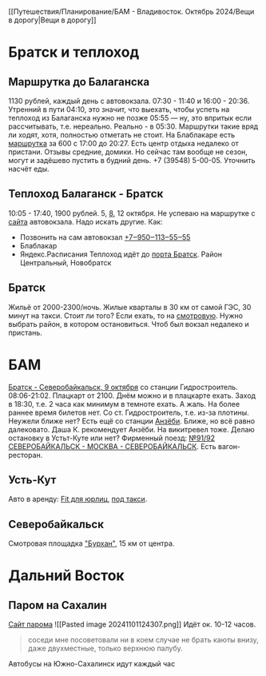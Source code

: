 [[Путешествия/Планирование/БАМ - Владивосток. Октябрь 2024/Вещи в дорогу|Вещи в дорогу]]
# Братск и теплоход 
## Маршрутка до Балаганска
1130 рублей, каждый день с автовокзала. 07:30 - 11:40 и 16:00 - 20:36.
Утренний в пути 04:10, это значит, что выехать, чтобы успеть на теплоход из Балаганска нужно не позже 05:55 — ну, это впритык если рассчитывать, т.е. нереально. Реально - в 05:30. Маршрутки такие вряд ли ходят, хотя, полностью отметать не стоит.
На Блаблакаре есть [маршрутка](https://www.blablacar.ru/search?fn=%D0%98%D1%80%D0%BA%D1%83%D1%82%D1%81%D0%BA%2C%20%D0%A0%D0%BE%D1%81%D1%81%D0%B8%D1%8F&tn=%D0%91%D0%B0%D0%BB%D0%B0%D0%B3%D0%B0%D0%BD%D1%81%D0%BA%2C%20%D0%98%D1%80%D0%BA%D1%83%D1%82%D1%81%D0%BA%D0%B0%D1%8F%20%D0%BE%D0%B1%D0%BB%D0%B0%D1%81%D1%82%D1%8C%2C%20%D0%A0%D0%BE%D1%81%D1%81%D0%B8%D1%8F&db=2024-10-08&seats=1&search_origin=SEARCH&from_place_id=eyJpIjoiQ2hJSlpmYmlVOU02cUYwUlR1bllWaFROMWpFIiwicCI6MSwidiI6MSwidCI6WzRdfQ%3D%3D&to_place_id=eyJpIjoiQ2hJSkp6emVuQXg1QVYwUkQtZWlDNmtaaURzIiwicCI6MSwidiI6MSwidCI6WzRdfQ%3D%3D) за 600 с 17:00 до 20:27.
Есть центр отдыха недалеко от пристани. Отзывы средние, домики. Но сейчас там вообще не сезон, могут и задёшево пустить в будний день. +7 (39548) 5-00-05. Уточнить насчёт еды.
## Теплоход Балаганск - Братск
10:05 - 17:40, 1900 рублей. 5, [8](https://vsrp.ru/search/?ReturnTicketOff=0&RouteId=&trip_type=regular&SearchFrom=%D0%91%D0%B0%D0%BB%D0%B0%D0%B3%D0%B0%D0%BD%D1%81%D0%BA&SearchTo=%D0%91%D1%80%D0%B0%D1%82%D1%81%D0%BA&SearchDateFrom=2024-10-08&SearchDateReturn=2024-10-08), 12 октября.
Не успеваю на маршрутке с [сайта](https://avtovokzal-on-line.ru) автовокзала. Надо искать другие. Как:
- Позвонить на сам автовокзал [+7‒950‒113‒55‒55](tel:+79501135555) 
- Блаблакар
- Яндекс.Расписания
Теплоход идёт до [порта Братск](https://maps.app.goo.gl/vCarvMF9fmWLNQYf9). Район Центральный, Новобратск
## Братск
Жильё от 2000-2300/ночь. Жилые кварталы в 30 км от самой ГЭС, 30 минут на такси. Стоит ли того? Если ехать, то на [смотровую](https://maps.app.goo.gl/oGGZba9SWM22wamu5).
Нужно выбрать район, в котором остановиться. Чтоб был вокзал недалеко и пристань.
# БАМ
[Братск - Северобайкальск, 9 октября](https://ticket.rzd.ru/searchresults/v/1/5a13bcc9340c745ca1e86eeb/5a13baa2340c745ca1e7f115/2024-10-09) со станции Гидростроитель. 08:06-21:02. Плацкарт от 2100. Днём можно и в плацкарте ехать. Заход в 18:30, т.е. 2 часа как минимум в темноте ехать. А жаль. На  более раннее время билетов нет. Со ст. Гидростроитель, т.е. из-за плотины. Неужели ближе нет? Есть ещё со станции [Анзёби](https://www.google.ru/maps/place/%D1%81%D1%82%D0%B0%D0%BD%D1%86%D0%B8%D1%8F+%D0%90%D0%BD%D0%B7%D1%91%D0%B1%D0%B8/@56.1363086,101.4276358,15568m/data=!3m1!1e3!4m6!3m5!1s0x5ce3458553a99539:0x855a9c82f4491a32!8m2!3d56.1522546!4d101.4760825!16s%2Fg%2F1tgw4s16?entry=ttu&g_ep=EgoyMDI0MTAwMS4wIKXMDSoASAFQAw%3D%3D). Ближе, но всё равно далековато.
Даша К. рекомендует Анзёби. На викитревел тоже.
Делаю остановку в Устьт-Куте или нет?
Фирменный поезд: [№91/92 СЕВЕРОБАЙКАЛЬСК - МОСКВА - СЕВЕРОБАЙКАЛЬСК](https://www.rzd.ru/ru/9319/page/51772?id=299). Есть вагон-ресторан.
## Усть-Кут
Авто в аренду: [Fit для юрлиц](https://www.avito.ru/ust-kut/predlozheniya_uslug/arenda_avtomobilya_na_sutki_bez_voditelya_4166703320), [под такси](https://www.avito.ru/ust-kut/predlozheniya_uslug/arenda_avtomobilya_pod_taksi_4111593679).
## Северобайкальск
Смотровая площадка ["Бурхан"](https://maps.app.goo.gl/RNfJWbUPERnm2Teh7), 15 км от центра.
# Дальний Восток
## Паром на Сахалин
[Сайт парома](https://www.sasco.ru/service/ferry)
![[Pasted image 20241101124307.png]]
Идёт ок. 10-12 часов.
> соседи мне посоветовали ни в коем случае не брать каюты внизу, даже двухместные, только верхнюю палубу.

Автобусы на Южно-Сахалинск идут каждый час